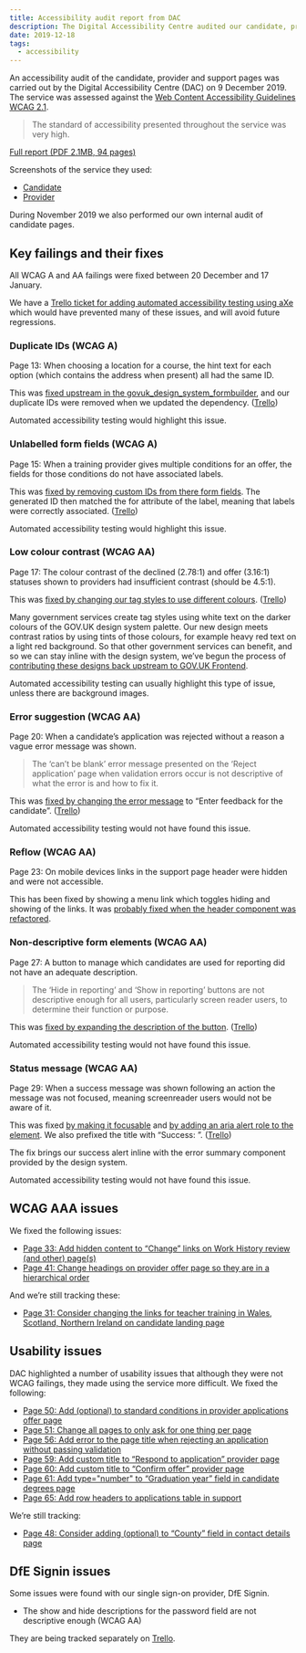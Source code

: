 ```yaml
---
title: Accessibility audit report from DAC
description: The Digital Accessibility Centre audited our candidate, provider and support pages.
date: 2019-12-18
tags:
  - accessibility
---
```


An accessibility audit of the candidate, provider and support pages was carried out by the Digital Accessibility Centre (DAC) on 9 December 2019. The service was assessed against the [Web Content Accessibility Guidelines WCAG 2.1](https://www.w3.org/TR/WCAG21/).

> The standard of accessibility presented throughout the service was very high.

[Full report (PDF 2.1MB, 94 pages)](dac-audit-report-apply-for-teacher-training-2019-12-18.pdf)

Screenshots of the service they used:

- [Candidate](/apply-for-teacher-training/apply-launch/)
- [Provider](/manage-teacher-training-applications/as-launched-26-nov-2019/)

During November 2019 we also performed our own internal audit of candidate pages.
<!-- : [Internal audit (spreadsheet)](https://docs.google.com/spreadsheets/d/1MEEEyubJkbY0Ksg8oX_rjZZ2lLnwYrPH2p3ky1Qqwyg/) -->

## Key failings and their fixes

All WCAG A and AA failings were fixed between 20 December and 17 January.

We have a [Trello ticket for adding automated accessibility testing using aXe](https://trello.com/c/qqNEqL11/834-spike-set-up-axe-or-other-accessibility-testing-tools) which would have prevented many of these issues, and will avoid future regressions.

### Duplicate IDs (WCAG A)

Page 13: When choosing a location for a course, the hint text for each option (which contains the address when present) all had the same ID.

This was [fixed upstream in the govuk_design_system_formbuilder](https://github.com/DFE-Digital/apply-for-postgraduate-teacher-training/pull/1055), and our duplicate IDs were removed when we updated the dependency. ([Trello](https://trello.com/c/LqbMmzbb/692-dac-page-13-fix-duplicate-ids-on-course-site-page))

Automated accessibility testing would highlight this issue.

### Unlabelled form fields (WCAG A)

Page 15: When a training provider gives multiple conditions for an offer, the fields for those conditions do not have associated labels.

This was [fixed by removing custom IDs from there form fields](https://github.com/DFE-Digital/apply-for-postgraduate-teacher-training/pull/1015). The generated ID then matched the for attribute of the label, meaning that labels were correctly associated. ([Trello](https://trello.com/c/BWbCBEVj/693-dac-page-15-add-form-labels-to-provider-offer-page-conditions))

Automated accessibility testing would highlight this issue.

### Low colour contrast (WCAG AA)

Page 17: The colour contrast of the declined (2.78:1) and offer (3.16:1) statuses shown to providers had insufficient contrast (should be 4.5:1).

This was [fixed by changing our tag styles to use different colours](https://github.com/DFE-Digital/apply-for-postgraduate-teacher-training/pull/1011). ([Trello](https://trello.com/c/VjHpGzot/694-dac-page-17-fix-colour-contrast-of-declined-and-offer-status-on-applications-page))

Many government services create tag styles using white text on the darker colours of the GOV.UK design system palette. Our new design meets contrast ratios by using tints of those colours, for example heavy red text on a light red background. So that other government services can benefit, and so we can stay inline with the design system, we’ve begun the process of [contributing these designs back upstream to GOV.UK Frontend](https://github.com/alphagov/govuk-frontend/pull/1711).

Automated accessibility testing can usually highlight this type of issue, unless there are background images.

### Error suggestion (WCAG AA)

Page 20: When a candidate’s application was rejected without a reason a vague error message was shown.

> The ‘can’t be blank’ error message presented on the ‘Reject application’ page when validation errors occur is not descriptive of what the error is and how to fix it.

This was [fixed by changing the error message](https://github.com/DFE-Digital/apply-for-postgraduate-teacher-training/pull/1012) to “Enter feedback for the candidate”. ([Trello](https://trello.com/c/7JcO0QxH/695-dac-page-20-add-error-text-for-blank-application-reject-reason))

Automated accessibility testing would not have found this issue.

### Reflow (WCAG AA)

Page 23: On mobile devices links in the support page header were hidden and were not accessible.

This has been fixed by showing a menu link which toggles hiding and showing of the links. It was [probably fixed when the header component was refactored](https://github.com/DFE-Digital/apply-for-postgraduate-teacher-training/pull/982).

### Non-descriptive form elements (WCAG AA)

Page 27: A button to manage which candidates are used for reporting did not have an adequate description.

> The ‘Hide in reporting’ and ‘Show in reporting’ buttons are not descriptive enough for all users, particularly screen reader users, to determine their function or purpose.

This was [fixed by expanding the description of the button](https://github.com/DFE-Digital/apply-for-postgraduate-teacher-training/pull/1025). ([Trello](https://trello.com/c/LIxkhgmi/696-dac-page-27-add-context-to-show-hide-in-reporting-button-in-support-application-page))

Automated accessibility testing would not have found this issue.

### Status message (WCAG AA)

Page 29: When a success message was shown following an action the message was not focused, meaning screenreader users would not be aware of it.

This was fixed [by making it focusable](https://github.com/DFE-Digital/apply-for-postgraduate-teacher-training/pull/963) and [by adding an aria alert role to the element](https://github.com/DFE-Digital/apply-for-postgraduate-teacher-training/pull/969). We also prefixed the title with “Success: ”. ([Trello](https://trello.com/c/83AycElp/683-dac-fix-success-message-focus))

The fix brings our success alert inline with the error summary component provided by the design system.

Automated accessibility testing would not have found this issue.

## WCAG AAA issues

We fixed the following issues:

- [Page 33: Add hidden content to “Change” links on Work History review (and other) page(s)](https://trello.com/c/XsqlA0hu/698-dac-page-33-add-hidden-content-to-change-links-on-work-history-review-and-other-pages)
- [Page 41: Change headings on provider offer page so they are in a hierarchical order](https://trello.com/c/n0wiBbfB/699-dac-page-41-change-headings-on-provider-offer-page-so-they-are-in-a-hierarchical-order)

And we’re still tracking these:

- [Page 31: Consider changing the links for teacher training in Wales, Scotland, Northern Ireland on candidate landing page](https://trello.com/c/BC5ZqfXT/697-dac-page-31-consider-changing-the-links-for-teacher-training-in-wales-scotland-northern-ireland-on-candidate-landing-page)

## Usability issues

DAC highlighted a number of usability issues that although they were not WCAG failings, they made using the service more difficult. We fixed the following:

- [Page 50: Add (optional) to standard conditions in provider applications offer page](https://trello.com/c/hW5m9EFg/702-dac-page-50-add-optional-to-standard-conditions-in-provider-applications-offer-page)
- [Page 51: Change all pages to only ask for one thing per page](https://trello.com/c/QJVmXusT/703-dac-page-51-change-all-pages-to-only-ask-for-one-thing-per-page)
- [Page 56: Add error to the page title when rejecting an application without passing validation](https://trello.com/c/RK2v971U/704-dac-page-56-add-error-to-the-page-title-when-rejecting-an-application-without-passing-validation)
- [Page 59: Add custom title to “Respond to application” provider page](https://trello.com/c/ARnK0YPP/706-dac-page-59-add-custom-title-to-respond-to-application-provider-page)
- [Page 60: Add custom title to “Confirm offer” provider page](https://trello.com/c/Q7H4sXsR/707-dac-page-60-add-custom-title-to-confirm-offer-provider-page)
- [Page 61: Add type="number" to “Graduation year” field in candidate degrees page](https://trello.com/c/QKnJCS65/708-dac-page-61-add-typenumber-to-graduation-year-field-in-candidate-degrees-page)
- [Page 65: Add row headers to applications table in support](https://trello.com/c/8XjODzUS/709-dac-page-65-add-row-headers-to-applications-table-in-support)

We’re still tracking:

- [Page 48: Consider adding (optional) to “County” field in contact details page](https://trello.com/c/eh1oT3xn/701-dac-page-48-consider-adding-optional-to-county-field-in-contact-details-page)

## DfE Signin issues

Some issues were found with our single sign-on provider, DfE Signin.

- The show and hide descriptions for the password field are not descriptive enough (WCAG AA)

They are being tracked separately on [Trello](https://trello.com/c/VBcOaa8Y/710-dac-dfe-signin-issues-pages-25-54-63).
